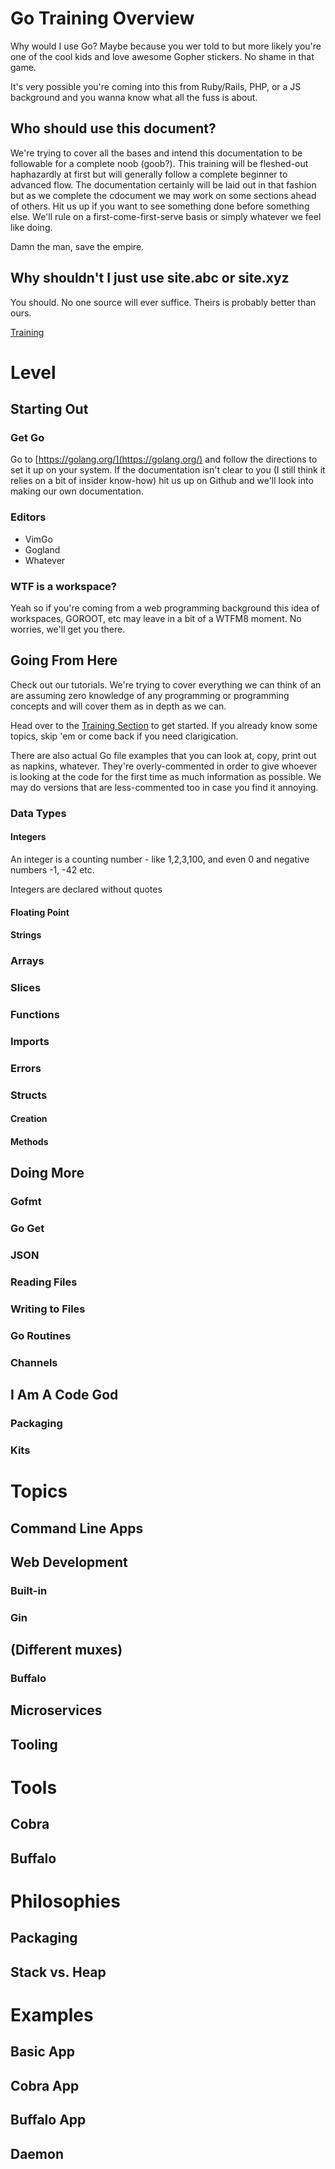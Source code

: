 # Go Training Overview
Why would I use Go? Maybe because you wer told to but more likely you're one of the cool kids and love awesome Gopher stickers.
No shame in that game. 

It's very possible you're coming into this from Ruby/Rails, PHP, or a JS background and you wanna know what all the fuss is about.

## Who should use this document?
We're trying to cover all the bases and intend this documentation to be followable for a complete noob (goob?). 
This training will be fleshed-out haphazardly at first but will generally follow a complete beginner to advanced flow. The documentation certainly will be laid out in that fashion but as we complete the cdocument we may work on some sections ahead of others.
Hit us up if you want to see something done before something else. We'll rule on a first-come-first-serve basis or simply whatever we feel like doing. 

Damn the man, save the empire.

## Why shouldn't I just use site.abc or site.xyz
You should. No one source will ever suffice. Theirs is probably better than ours.

[Training](/training/index.md)
# Level

## Starting Out
### Get Go
Go to [https://golang.org/](https://golang.org/) and follow the directions to set it up on your system. 
If the documentation isn't clear to you (I still think it relies on a bit of insider know-how) hit us up on Github and we'll look into making our own documentation.

### Editors
* VimGo
* Gogland
* Whatever

### WTF is a workspace?
Yeah so if you're coming from a web programming background this idea of workspaces, GOROOT, etc may leave in a bit of a WTFM8 moment. 
No worries, we'll get you there.

## Going From Here
Check out our tutorials. We're trying to cover everything we can think of an are assuming zero knowledge of any programming or programming concepts and will cover them as in depth as we can.

Head over to the [Training Section](/training/index.md) to get started. If you already know some topics, skip 'em or come back if you need clarigication.

There are also actual Go file examples that you can look at, copy, print out as napkins, whatever. 
They're overly-commented in order to give whoever is looking at the code for the first time as much information as possible.
We may do versions that are less-commented too in case you find it annoying.


### Data Types
#### Integers
An integer is a counting number - like 1,2,3,100, and even 0 and negative numbers -1, -42 etc.

Integers are declared without quotes
#### Floating Point
#### Strings

### Arrays

### Slices

### Functions

### Imports

### Errors

### Structs
#### Creation
#### Methods



## Doing More
### Gofmt
### Go Get
### JSON
### Reading Files
### Writing to Files
### Go Routines
### Channels

## I Am A Code God
### Packaging
### Kits

# Topics
## Command Line Apps

## Web Development
### Built-in
### Gin
## (Different muxes)
### Buffalo

## Microservices

## Tooling

# Tools
## Cobra
## Buffalo

# Philosophies
## Packaging
## Stack vs. Heap

# Examples
## Basic App
## Cobra App
## Buffalo App
## Daemon
